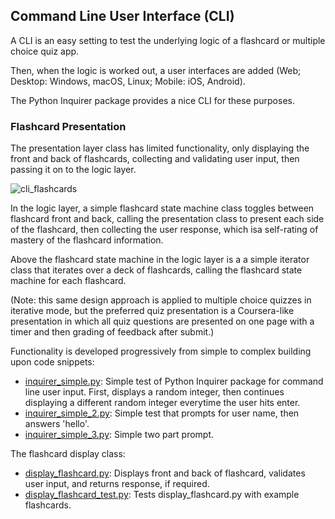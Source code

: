 ## Command Line User Interface (CLI)

A CLI is an easy setting to test the underlying logic of a flashcard or multiple choice quiz app. 

Then, when the logic is worked out, a user interfaces are added (Web; Desktop: Windows, macOS, Linux; Mobile: iOS, Android).  

The Python Inquirer package provides a nice CLI for these purposes. 

### Flashcard Presentation

The presentation layer class has limited functionality, only displaying the front and back of flashcards, collecting and validating user input, then passing it on to the logic layer. 

![cli_flashcards](https://user-images.githubusercontent.com/68504324/220826507-665dbd92-35de-4b59-a053-773fa4160106.jpg)

In the logic layer, a simple flashcard state machine class toggles between flashcard front and back, calling the presentation class to present each side of the flashcard, then collecting the user response, which isa self-rating of mastery of the flashcard information.  

Above the flashcard state machine in the logic layer is a a simple iterator class that iterates over a deck of flashcards, calling the flashcard state machine for each  flashcard. 

(Note: this same design approach is applied to multiple choice quizzes in iterative mode, but the preferred quiz presentation is a Coursera-like presentation in which all quiz questions are presented on one page with a timer and then grading of feedback after submit.)  

Functionality is developed progressively from simple to complex building upon code snippets: 

- [inquirer_simple.py](https://github.com/jonfernq/Python-Flashcards/blob/main/CommandLineUserInterface/inquirer_simple.py): Simple test of Python Inquirer package for command line user input. First, displays a random integer, then continues displaying a different random integer everytime the user hits enter.  
- [inquirer_simple_2.py](https://github.com/jonfernq/Python-Flashcards/blob/main/CommandLineUserInterface/inquirer_simple_2.py): Simple test that prompts for user name, then answers 'hello'.  
- [inquirer_simple_3.py](https://github.com/jonfernq/Python-Flashcards/blob/main/CommandLineUserInterface/inquirer_simple_3.py): Simple two part prompt. 

The flashcard display class: 

- [display_flashcard.py](https://github.com/jonfernq/Python-Flashcards/blob/main/CommandLineUserInterface/display_flashcard.py): Displays front and back of flashcard, validates user input, and returns response, if required.  
- [display_flashcard_test.py](https://github.com/jonfernq/Python-Flashcards/blob/main/CommandLineUserInterface/display_flashcard_test.py):  Tests display_flashcard.py with example flashcards. 




